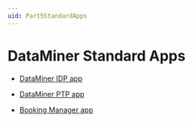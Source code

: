 ```yaml
---
uid: Part5StandardApps
---
```


# DataMiner Standard Apps

- [DataMiner IDP app](xref:SolIDP#dataminer-idp-app)

- [DataMiner PTP app](xref:SolPTP#dataminer-ptp-app)

- [Booking Manager app](xref:SolSRM#booking-manager-app)
